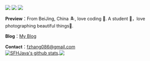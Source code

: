 ![](https://img.shields.io/badge/Java-1.8-brightgreen)
![](https://img.shields.io/badge/Python-3.7-brightgreen)
![](https://img.shields.io/badge/Html-15-brightgreen)

**Preview**：From BeiJing, China 🏝, love coding 🐍. A student 🏫，love photographing beautiful things🌿.

**Blog**：[My Blog](https://qq2428670182.github.io)

**Contact**：fzhang086@gmail.com
<br> 
<a href="https://github.com/qq2428670182"><img align="center" src="https://github-readme-stats.vercel.app/api?username=qq2428670182&show_icons=true&include_all_commits=true&theme=vue&hide_border=true" alt="SFHJava's github stats" />
<a href="https://github.com/qq2428670182"><img align="center" src="https://github-readme-stats.vercel.app/api/top-langs/?username=qq2428670182&layout=compact&theme=vue&hide_border=true" /></a>

<!--
**qq2428670182/qq2428670182** is a ✨ _special_ ✨ repository because its `README.md` (this file) appears on your GitHub profile.

Here are some ideas to get you started:

- 🔭 I’m currently working on ...
- 🌱 I’m currently learning ...
- 👯 I’m looking to collaborate on ...
- 🤔 I’m looking for help with ...
- 💬 Ask me about ...
- 📫 How to reach me: ...
- 😄 Pronouns: ...
- ⚡ Fun fact: ...
-->
